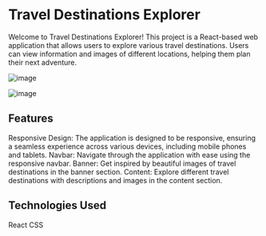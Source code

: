 # Travel Destinations Explorer
Welcome to Travel Destinations Explorer! This project is a React-based web application that allows users to explore various travel destinations. Users can view information and images of different locations, helping them plan their next adventure.

![image](https://github.com/shvinjas/Mobile-Responsive-Web-Page/assets/112388713/93ae66e8-5b5c-44cc-b60a-bae315de9e20)

![image](https://github.com/shvinjas/Mobile-Responsive-Web-Page/assets/112388713/12ccf7ad-a243-4b9d-baaa-fa85c78051ca)


## Features

Responsive Design: The application is designed to be responsive, ensuring a seamless experience across various devices, including mobile phones and tablets.
Navbar: Navigate through the application with ease using the responsive navbar.
Banner: Get inspired by beautiful images of travel destinations in the banner section.
Content: Explore different travel destinations with descriptions and images in the content section.

## Technologies Used
React
CSS
